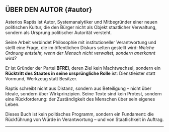 ## ÜBER DEN AUTOR {#autor}

Asterios Raptis ist Autor, Systemanalytiker und Mitbegründer einer neuen politischen Kultur, die den Bürger nicht als
Objekt staatlicher Verwaltung, sondern als Ursprung politischer Autorität versteht.

Seine Arbeit verbindet Philosophie mit institutioneller Verantwortung und stellt eine Frage, die im öffentlichen Diskurs
selten gestellt wird:
*Welche Ordnung entsteht, wenn der Mensch nicht verwaltet, sondern anerkannt wird?*

Er ist Gründer der Partei **BFREI**, deren Ziel kein Machtwechsel, sondern ein **Rücktritt des Staates in seine
ursprüngliche Rolle** ist: Dienstleister statt Vormund, Werkzeug statt Besitzer.

Raptis schreibt nicht aus Distanz, sondern aus Beteiligung – nicht über Ideale, sondern über Wirkprinzipien. Seine Texte
sind kein Protest, sondern eine Rückforderung: der Zuständigkeit des Menschen über sein eigenes Leben.

Dieses Buch ist kein politisches Programm, sondern ein Fundament:
die Rückführung von Würde in Verantwortung
– und von Staatlichkeit in Auftrag.

---
